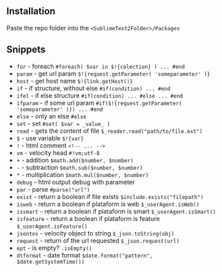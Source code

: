 ## Installation

Paste the repo folder into the `<SublimeText2Folder>/Packages`

## Snippets

*	``for`` - foreach ``#foreach( $var in $!{colection} ) ... #end``
*	``param`` - get url param ``$!{request.getParameter( 'someparameter' )}``
*	``host`` - get host name ``$!{link.getHost()}``
*	``if`` - if structure, without else ``#if(condition) ... #end``
*	``ifel`` - if else structure ``#if(condition) ... #else ... #end``
*	``ifparam`` - if some url param ``#if($!{request.getParameter( 'someparameter' )}) ... #end``
*	``else`` - only an else ``#else``
*	``set`` - set ``#set( $var = _value_ )``
*	``read`` - gets the content of file ``$_reader.read("path/to/file.ext")``
*	``$`` - use variable ``$!{var}``
*	``!`` - html comment ``<!-- ... -->``
*	``vm`` - velocity head ``#!vm;utf-8``
*	``+`` - addition ``$math.add($number, $number)``
*	``-`` - subtraction ``$math.sub($number, $number)``
*	``*`` - multiplication ``$math.mul($number, $number)``
*	``debug`` - html output debug with parameter
*	``par`` - parse ``#parse("url")``
*	``exist`` - return a boolean if file exists ``$include.exists("filepath")``
*	``isweb`` - return a boolean if plataform is web ``$_userAgent.isWeb()``
*	``issmart`` - return a boolean if plataform is smart ``$_userAgent.isSmart()``
*	``isfeature`` - return a boolean if plataform is feature ``$_userAgent.isFeature()``
*	``jsontos`` - velocity object to string ``$_json.toString(obj)``
*	``request`` - return of the url requested ``$_json.request(url)``
*	``ept`` - is empty? ``.isEmpty()``
*	``dtformat`` - date format ``$date.format("pattern", $date.getSystemTime())``
